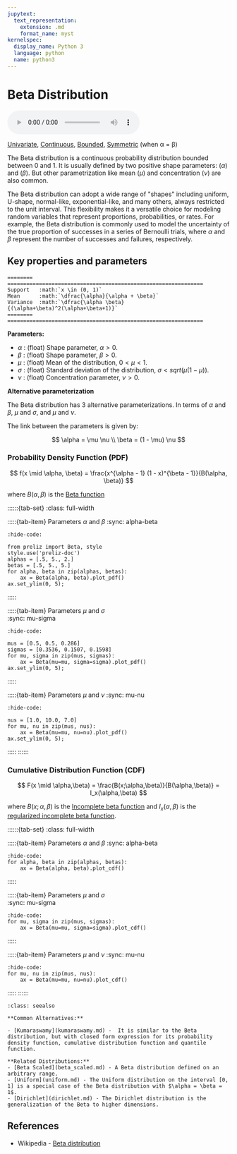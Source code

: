 ```yaml
---
jupytext:
  text_representation:
    extension: .md
    format_name: myst
kernelspec:
  display_name: Python 3
  language: python
  name: python3
---
```

# Beta Distribution

<audio controls> <source src="../../_static/beta.mp3" type="audio/mpeg"> This browser cannot play the pronunciation audio file for this distribution. </audio>

[Univariate](../../gallery_tags.rst#univariate), [Continuous](../../gallery_tags.rst#continuous), [Bounded](../../gallery_tags.rst#bounded), [Symmetric](../../gallery_tags.rst#symmetric) (when α = β)

The Beta distribution is a continuous probability distribution bounded between 0 and 1. It is usually defined by two positive shape parameters: ($\alpha$) and ($\beta$). But other parametrization like mean ($\mu$) and concentration ($\nu$) are also common.

The Beta distribution can adopt a wide range of "shapes" including uniform, U-shape, normal-like, exponential-like, and many others, always restricted to the unit interval. This flexibility makes it a versatile choice for modeling random variables that represent proportions, probabilities, or rates. For example, the Beta distribution is commonly used to model the uncertainty of the true proportion of successes in a series of Bernoulli trials, where $\alpha$ and $\beta$ represent the number of successes and failures, respectively.

## Key properties and parameters

```{eval-rst}
========  ==============================================================
Support   :math:`x \in (0, 1)`
Mean      :math:`\dfrac{\alpha}{\alpha + \beta}`
Variance  :math:`\dfrac{\alpha \beta}{(\alpha+\beta)^2(\alpha+\beta+1)}`
========  ==============================================================
```

**Parameters:**

- $\alpha$ : (float) Shape parameter, $\alpha > 0$.
- $\beta$ : (float) Shape parameter, $\beta > 0$.
- $\mu$ : (float) Mean of the distribution, $0 < \mu < 1$.
- $\sigma$ : (float) Standard deviation of the distribution, $\sigma < sqrt(\mu(1-\mu))$.
- $\nu$ : (float) Concentration parameter, $\nu > 0$.

**Alternative parameterization**

The Beta distribution has 3 alternative parameterizations. In terms of $\alpha$ and $\beta$, $\mu$ and $\sigma$, and $\mu$ and $\nu$. 

The link between the parameters is given by:

$$
\alpha = \mu \nu \\
\beta = (1 - \mu) \nu
$$

### Probability Density Function (PDF)

$$
f(x \mid \alpha, \beta) =
    \frac{x^{\alpha - 1} (1 - x)^{\beta - 1}}{B(\alpha, \beta)}
$$

where $B(\alpha,\beta)$ is the [Beta function](https://en.wikipedia.org/wiki/Beta_function) 

::::::{tab-set}
:class: full-width

:::::{tab-item} Parameters $\alpha$ and $\beta$
:sync: alpha-beta
```{jupyter-execute}
:hide-code:

from preliz import Beta, style
style.use('preliz-doc')
alphas = [.5, 5., 2.]
betas = [.5, 5., 5.]
for alpha, beta in zip(alphas, betas):
    ax = Beta(alpha, beta).plot_pdf()
ax.set_ylim(0, 5);
```
:::::

:::::{tab-item} Parameters $\mu$ and $\sigma$  
:sync: mu-sigma

```{jupyter-execute}
:hide-code:

mus = [0.5, 0.5, 0.286]
sigmas = [0.3536, 0.1507, 0.1598]
for mu, sigma in zip(mus, sigmas):
    ax = Beta(mu=mu, sigma=sigma).plot_pdf()
ax.set_ylim(0, 5);
```
:::::

:::::{tab-item} Parameters $\mu$ and $\nu$
:sync: mu-nu

```{jupyter-execute}
:hide-code:

nus = [1.0, 10.0, 7.0]
for mu, nu in zip(mus, nus):
    ax = Beta(mu=mu, nu=nu).plot_pdf()
ax.set_ylim(0, 5);
```
:::::
::::::

### Cumulative Distribution Function (CDF)

$$
F(x \mid \alpha,\beta) = \frac{B(x;\alpha,\beta)}{B(\alpha,\beta)} = I_x(\alpha,\beta)
$$

where $B(x;\alpha,\beta)$ is the [Incomplete beta function](https://en.wikipedia.org/wiki/Beta_function#Incomplete_beta_function) and $I_x(\alpha,\beta)$ is the [regularized incomplete beta function](https://en.wikipedia.org/wiki/Beta_function#Incomplete_beta_function).

::::::{tab-set}
:class: full-width

:::::{tab-item} Parameters $\alpha$ and $\beta$
:sync: alpha-beta

```{jupyter-execute}
:hide-code:
for alpha, beta in zip(alphas, betas):
    ax = Beta(alpha, beta).plot_cdf()
```
:::::

:::::{tab-item} Parameters $\mu$ and $\sigma$  
:sync: mu-sigma

```{jupyter-execute}
:hide-code:
for mu, sigma in zip(mus, sigmas):
    ax = Beta(mu=mu, sigma=sigma).plot_cdf()
```
:::::

:::::{tab-item} Parameters $\mu$ and $\nu$
:sync: mu-nu

```{jupyter-execute}
:hide-code:
for mu, nu in zip(mus, nus):
    ax = Beta(mu=mu, nu=nu).plot_cdf()
```
:::::
::::::

```{seealso}
:class: seealso

**Common Alternatives:**

- [Kumaraswamy](kumaraswamy.md) -  It is similar to the Beta distribution, but with closed form expression for its probability density function, cumulative distribution function and quantile function.

**Related Distributions:**
- [Beta Scaled](beta_scaled.md) - A Beta distribution defined on an arbitrary range.
- [Uniform](uniform.md) - The Uniform distribution on the interval [0, 1] is a special case of the Beta distribution with $\alpha = \beta = 1$.
- [Dirichlet](dirichlet.md) - The Dirichlet distribution is the generalization of the Beta to higher dimensions.
```

## References

- Wikipedia - [Beta distribution](https://en.wikipedia.org/wiki/Beta_distribution)